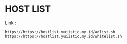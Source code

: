 # HOST LIST
Link :
```
https://https://hostlist.yuiistic.my.id/adlist.sh
https://https://hostlist.yuiistic.my.id/whitelist.sh
```
